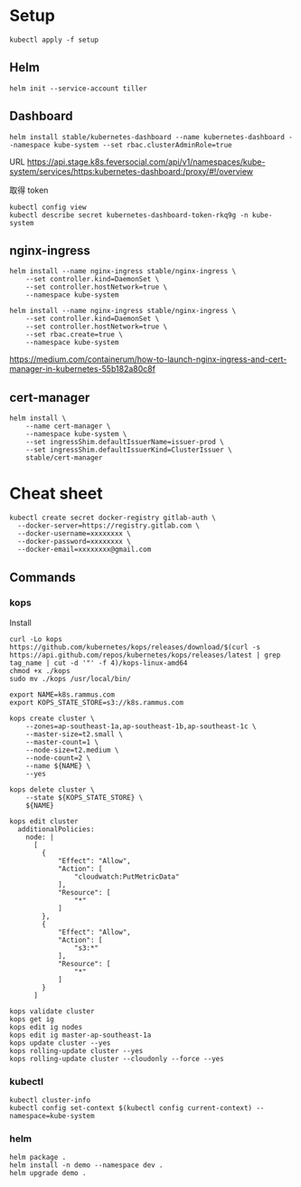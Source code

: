 # Setup

```
kubectl apply -f setup
```

## Helm
```
helm init --service-account tiller
```

## Dashboard
```
helm install stable/kubernetes-dashboard --name kubernetes-dashboard --namespace kube-system --set rbac.clusterAdminRole=true
```

URL https://api.stage.k8s.feversocial.com/api/v1/namespaces/kube-system/services/https:kubernetes-dashboard:/proxy/#!/overview

取得 token
```
kubectl config view
kubectl describe secret kubernetes-dashboard-token-rkq9g -n kube-system

```

## nginx-ingress
```
helm install --name nginx-ingress stable/nginx-ingress \
    --set controller.kind=DaemonSet \
    --set controller.hostNetwork=true \
    --namespace kube-system

helm install --name nginx-ingress stable/nginx-ingress \
    --set controller.kind=DaemonSet \
    --set controller.hostNetwork=true \
    --set rbac.create=true \
    --namespace kube-system
```
https://medium.com/containerum/how-to-launch-nginx-ingress-and-cert-manager-in-kubernetes-55b182a80c8f

## cert-manager
```
helm install \
    --name cert-manager \
    --namespace kube-system \
    --set ingressShim.defaultIssuerName=issuer-prod \
    --set ingressShim.defaultIssuerKind=ClusterIssuer \
    stable/cert-manager
```

# Cheat sheet

```
kubectl create secret docker-registry gitlab-auth \
  --docker-server=https://registry.gitlab.com \
  --docker-username=xxxxxxxx \
  --docker-password=xxxxxxxx \
  --docker-email=xxxxxxxx@gmail.com
```

## Commands

### kops

Install
```
curl -Lo kops https://github.com/kubernetes/kops/releases/download/$(curl -s https://api.github.com/repos/kubernetes/kops/releases/latest | grep tag_name | cut -d '"' -f 4)/kops-linux-amd64
chmod +x ./kops
sudo mv ./kops /usr/local/bin/
```

```
export NAME=k8s.rammus.com
export KOPS_STATE_STORE=s3://k8s.rammus.com

kops create cluster \
    --zones=ap-southeast-1a,ap-southeast-1b,ap-southeast-1c \
    --master-size=t2.small \
    --master-count=1 \
    --node-size=t2.medium \
    --node-count=2 \
    --name ${NAME} \
    --yes 
```

```
kops delete cluster \
    --state ${KOPS_STATE_STORE} \
    ${NAME}
```

```
kops edit cluster
  additionalPolicies:
    node: |
      [
        {
            "Effect": "Allow",
            "Action": [
                "cloudwatch:PutMetricData"
            ],
            "Resource": [
                "*"
            ]
        },
        {
            "Effect": "Allow",
            "Action": [
                "s3:*"
            ],
            "Resource": [
                "*"
            ]
        }
      ]
```

```
kops validate cluster
kops get ig
kops edit ig nodes
kops edit ig master-ap-southeast-1a
kops update cluster --yes
kops rolling-update cluster --yes
kops rolling-update cluster --cloudonly --force --yes

```

### kubectl
```
kubectl cluster-info
kubectl config set-context $(kubectl config current-context) --namespace=kube-system
```

### helm
```
helm package .  
helm install -n demo --namespace dev .
helm upgrade demo .
```
